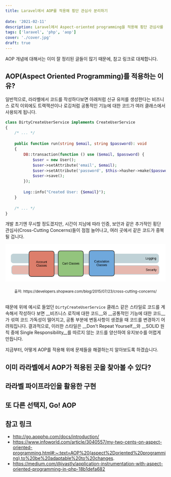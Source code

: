```yaml
---
title: Laravel에서 AOP를 적용해 횡단 관심사 분리하기

date: '2021-02-11'
description: Laravel에서 Aspect-oriented programming을 적용해 횡단 관심사를 분리하는 방법을 소개합니다.
tags: ['laravel', 'php', 'aop']
cover: './cover.jpg'
draft: true
---
```


AOP 개념에 대해서는 이미 잘 정리된 글들이 많기 때문에, 참고 링크로 대체합니다.

## AOP(Aspect Oriented Programming)를 적용하는 이유?
일반적으로, 라라벨에서 코드를 작성하다보면 아래처럼 신규 유저를 생성한다는 비즈니스 로직 이외에도 
트랙잭션이나 로깅처럼 공통적인 기능에 대한 코드가 여러 클래스에서 사용되게 됩니다.

```php
class DirtyCreateUserService implements CreateUserService
{
    /* ... */

    public function run(string $email, string $password): void
    {
        DB::transaction(function () use ($email, $password) {
            $user = new User();
            $user->setAttribute('email', $email);
            $user->setAttribute('password', $this->hasher->make($password));
            $user->save();
        });

        Log::info("Created User: {$email}");
    }
    
    /* ... */
}
```

개발 초기엔 무시할 정도겠지만, 시간이 지남에 따라 인증, 보안과 같은 추가적인 횡단 관심사(Cross-Cutting Concerns)들이 점점 늘어나고,
여러 곳에서 같은 코드가 중복될 겁니다.

![cross-cutting concerns overview](./cross-cutting.png)
<p style="text-align: center; margin-bottom: 2rem;"><sub>출저: https://developers.shopware.com/blog/2015/07/23/cross-cutting-concerns/</sub></p>

때문에 위에 예시로 들었던 `DirtyCreateUserService` 클래스 같은 스타일로 코드를 계속해서 작성하다 보면 __비즈니스 로직에 대한 코드__와
__공통적인 기능에 대한 코드__가 섞여 코드 가독성이 떨어지고, 공통 부분에 변동사항이 생겼을 때 코드를 변경하기 어려워집니다.
결과적으로, 이러한 스타일은 __Don't Repeat Yourself__와 __SOLID 원칙 중에 Single Responsibility__를 따르지 않는 코드를 양산하여 
유지보수를 어렵게 만듭니다.

지금부터, 어떻게 AOP를 적용해 위에 문제들을 해결하는지 알아보도록 하겠습니다.

## 이미 라라벨에서 AOP가 적용된 곳을 찾아볼 수 있다?

## 라라벨 파이프라인을 활용한 구현

## 또 다른 선택지, Go! AOP

## 참고 링크
- http://go.aopphp.com/docs/introduction/
- https://www.infoworld.com/article/3040557/my-two-cents-on-aspect-oriented-programming.html#:~:text=AOP%20(aspect%2Doriented%20programming),to%20be%20adaptable%20to%20changes.
- https://medium.com/@ivastly/application-instrumentation-with-aspect-oriented-programming-in-php-18b1defa682
